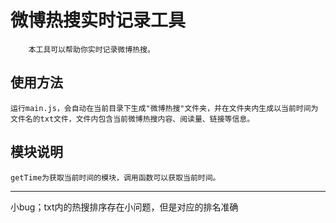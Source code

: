 # 微博热搜实时记录工具
        本工具可以帮助你实时记录微博热搜。
## 使用方法
    运行main.js，会自动在当前目录下生成"微博热搜"文件夹，并在文件夹内生成以当前时间为文件名的txt文件，文件内包含当前微博热搜内容、阅读量、链接等信息。
## 模块说明
    getTime为获取当前时间的模块，调用函数可以获取当前时间。

***

小bug；txt内的热搜排序存在小问题，但是对应的排名准确